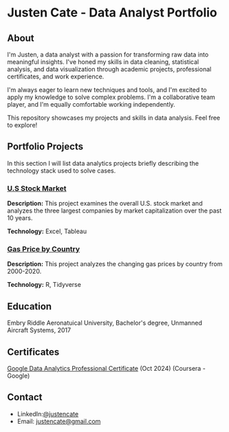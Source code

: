 # Justen Cate - Data Analyst Portfolio

## About
I'm Justen, a data analyst with a passion for transforming raw data into meaningful insights.  I've honed my skills in data cleaning, statistical analysis, and data visualization through academic projects, professional certificates, and work experience.

I'm always eager to learn new techniques and tools, and I'm excited to apply my knowledge to solve complex problems. I'm a collaborative team player, and I'm equally comfortable working independently.

This repository showcases my projects and skills in data analysis. Feel free to explore!

## Portfolio Projects
In this section I will list data analytics projects briefly describing the technology stack used to solve cases.

### [U.S Stock Market](https://github.com/MrJCate/USStockMarket)

**Description:** This project examines the overall U.S. stock market and analyzes the three largest companies by market capitalization over the past 10 years. 

**Technology:** Excel, Tableau

### [Gas Price by Country](https://github.com/MrJCate/GasPricesbyCountry)

**Description:** This project analyzes the changing gas prices by country from 2000-2020.

**Technology:** R, Tidyverse 

## Education
Embry Riddle Aeronatuical University, Bachelor's degree, Unmanned Aircraft Systems, 2017

## Certificates
[Google Data Analytics Professional Certificate](https://coursera.org/share/26bca91e3e6dc4027373ea39fe8e1142) (Oct 2024) (Coursera - Google)

## Contact
- LinkedIn:[@justencate](https://www.linkedin.com/in/justencate/)
- Email: justencate@gmail.com
